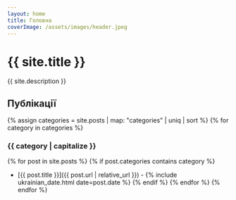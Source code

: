 ```yaml
---
layout: home
title: Головна
coverImage: /assets/images/header.jpeg
---
```


# {{ site.title }}

{{ site.description }}

## Публікації

{% assign categories = site.posts | map: "categories" | uniq | sort %}
{% for category in categories %}
### {{ category | capitalize }}

{% for post in site.posts %}
  {% if post.categories contains category %}
- [{{ post.title }}]({{ post.url | relative_url }}) - {% include ukrainian_date.html date=post.date %}
  {% endif %}
{% endfor %}
{% endfor %}